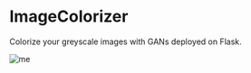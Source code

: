 # ImageColorizer
Colorize your greyscale images with GANs deployed on Flask.

![me](https://github.com/peter-ni/ImageColorizer/blob/main/colorize_demo.gif)
